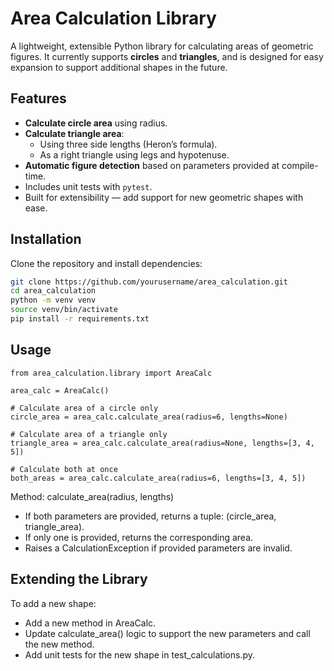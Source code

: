 # Area Calculation Library

A lightweight, extensible Python library for calculating areas of geometric figures. It currently supports **circles** and **triangles**, and is designed for easy expansion to support additional shapes in the future.

## Features

- **Calculate circle area** using radius.
- **Calculate triangle area**:
  - Using three side lengths (Heron’s formula).
  - As a right triangle using legs and hypotenuse.
- **Automatic figure detection** based on parameters provided at compile-time.
- Includes unit tests with `pytest`.
- Built for extensibility — add support for new geometric shapes with ease.

## Installation

Clone the repository and install dependencies:

```bash
git clone https://github.com/yourusername/area_calculation.git
cd area_calculation
python -m venv venv
source venv/bin/activate
pip install -r requirements.txt
```

## Usage
```
from area_calculation.library import AreaCalc

area_calc = AreaCalc()

# Calculate area of a circle only
circle_area = area_calc.calculate_area(radius=6, lengths=None)

# Calculate area of a triangle only
triangle_area = area_calc.calculate_area(radius=None, lengths=[3, 4, 5])

# Calculate both at once
both_areas = area_calc.calculate_area(radius=6, lengths=[3, 4, 5])
```
Method: calculate_area(radius, lengths)
- If both parameters are provided, returns a tuple: (circle_area, triangle_area).
- If only one is provided, returns the corresponding area.
- Raises a CalculationException if provided parameters are invalid.

## Extending the Library

To add a new shape:
- Add a new method in AreaCalc.
- Update calculate_area() logic to support the new parameters and call the new method.
- Add unit tests for the new shape in test_calculations.py.
